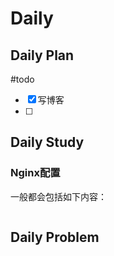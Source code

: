 # Daily
## Daily Plan
#todo
- [x] 写博客
- [ ] 
## Daily Study
### Nginx配置
一般都会包括如下内容：
```

```

## Daily Problem